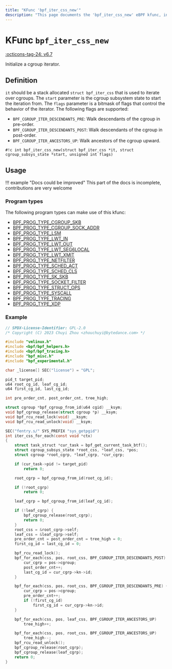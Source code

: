 ```yaml
---
title: "KFunc 'bpf_iter_css_new'"
description: "This page documents the 'bpf_iter_css_new' eBPF kfunc, including its defintion, usage, program types that can use it, and examples."
---
```

# KFunc `bpf_iter_css_new`

<!-- [FEATURE_TAG](bpf_iter_css_new) -->
[:octicons-tag-24: v6.7](https://github.com/torvalds/linux/commit/7251d0905e7518bcb990c8e9a3615b1bb23c78f2)
<!-- [/FEATURE_TAG] -->

Initialize a cgroup iterator.

## Definition

`it` should be a stack allocated `struct bpf_iter_css` that is used to iterate over cgroups. The `start` parameter is the cgroup subsystem state to start the iteration from. The `flags` parameter is a bitmask of flags that control the behavior of the iterator. The following flags are supported:

- `BPF_CGROUP_ITER_DESCENDANTS_PRE`: Walk descendants of the cgroup in pre-order.
- `BPF_CGROUP_ITER_DESCENDANTS_POST`: Walk descendants of the cgroup in post-order.
- `BPF_CGROUP_ITER_ANCESTORS_UP`: Walk ancestors of the cgroup upward.

<!-- [KFUNC_DEF] -->
`#!c int bpf_iter_css_new(struct bpf_iter_css *it, struct cgroup_subsys_state *start, unsigned int flags)`
<!-- [/KFUNC_DEF] -->

## Usage

!!! example "Docs could be improved"
    This part of the docs is incomplete, contributions are very welcome

### Program types

The following program types can make use of this kfunc:

<!-- [KFUNC_PROG_REF] -->
- [BPF_PROG_TYPE_CGROUP_SKB](../program-type/BPF_PROG_TYPE_CGROUP_SKB.md)
- [BPF_PROG_TYPE_CGROUP_SOCK_ADDR](../program-type/BPF_PROG_TYPE_CGROUP_SOCK_ADDR.md)
- [BPF_PROG_TYPE_LSM](../program-type/BPF_PROG_TYPE_LSM.md)
- [BPF_PROG_TYPE_LWT_IN](../program-type/BPF_PROG_TYPE_LWT_IN.md)
- [BPF_PROG_TYPE_LWT_OUT](../program-type/BPF_PROG_TYPE_LWT_OUT.md)
- [BPF_PROG_TYPE_LWT_SEG6LOCAL](../program-type/BPF_PROG_TYPE_LWT_SEG6LOCAL.md)
- [BPF_PROG_TYPE_LWT_XMIT](../program-type/BPF_PROG_TYPE_LWT_XMIT.md)
- [BPF_PROG_TYPE_NETFILTER](../program-type/BPF_PROG_TYPE_NETFILTER.md)
- [BPF_PROG_TYPE_SCHED_ACT](../program-type/BPF_PROG_TYPE_SCHED_ACT.md)
- [BPF_PROG_TYPE_SCHED_CLS](../program-type/BPF_PROG_TYPE_SCHED_CLS.md)
- [BPF_PROG_TYPE_SK_SKB](../program-type/BPF_PROG_TYPE_SK_SKB.md)
- [BPF_PROG_TYPE_SOCKET_FILTER](../program-type/BPF_PROG_TYPE_SOCKET_FILTER.md)
- [BPF_PROG_TYPE_STRUCT_OPS](../program-type/BPF_PROG_TYPE_STRUCT_OPS.md)
- [BPF_PROG_TYPE_SYSCALL](../program-type/BPF_PROG_TYPE_SYSCALL.md)
- [BPF_PROG_TYPE_TRACING](../program-type/BPF_PROG_TYPE_TRACING.md)
- [BPF_PROG_TYPE_XDP](../program-type/BPF_PROG_TYPE_XDP.md)
<!-- [/KFUNC_PROG_REF] -->

### Example

```c
// SPDX-License-Identifier: GPL-2.0
/* Copyright (C) 2023 Chuyi Zhou <zhouchuyi@bytedance.com> */

#include "vmlinux.h"
#include <bpf/bpf_helpers.h>
#include <bpf/bpf_tracing.h>
#include "bpf_misc.h"
#include "bpf_experimental.h"

char _license[] SEC("license") = "GPL";

pid_t target_pid;
u64 root_cg_id, leaf_cg_id;
u64 first_cg_id, last_cg_id;

int pre_order_cnt, post_order_cnt, tree_high;

struct cgroup *bpf_cgroup_from_id(u64 cgid) __ksym;
void bpf_cgroup_release(struct cgroup *p) __ksym;
void bpf_rcu_read_lock(void) __ksym;
void bpf_rcu_read_unlock(void) __ksym;

SEC("fentry.s/" SYS_PREFIX "sys_getpgid")
int iter_css_for_each(const void *ctx)
{
	struct task_struct *cur_task = bpf_get_current_task_btf();
	struct cgroup_subsys_state *root_css, *leaf_css, *pos;
	struct cgroup *root_cgrp, *leaf_cgrp, *cur_cgrp;

	if (cur_task->pid != target_pid)
		return 0;

	root_cgrp = bpf_cgroup_from_id(root_cg_id);

	if (!root_cgrp)
		return 0;

	leaf_cgrp = bpf_cgroup_from_id(leaf_cg_id);

	if (!leaf_cgrp) {
		bpf_cgroup_release(root_cgrp);
		return 0;
	}
	root_css = &root_cgrp->self;
	leaf_css = &leaf_cgrp->self;
	pre_order_cnt = post_order_cnt = tree_high = 0;
	first_cg_id = last_cg_id = 0;

	bpf_rcu_read_lock();
	bpf_for_each(css, pos, root_css, BPF_CGROUP_ITER_DESCENDANTS_POST) {
		cur_cgrp = pos->cgroup;
		post_order_cnt++;
		last_cg_id = cur_cgrp->kn->id;
	}

	bpf_for_each(css, pos, root_css, BPF_CGROUP_ITER_DESCENDANTS_PRE) {
		cur_cgrp = pos->cgroup;
		pre_order_cnt++;
		if (!first_cg_id)
			first_cg_id = cur_cgrp->kn->id;
	}

	bpf_for_each(css, pos, leaf_css, BPF_CGROUP_ITER_ANCESTORS_UP)
		tree_high++;

	bpf_for_each(css, pos, root_css, BPF_CGROUP_ITER_ANCESTORS_UP)
		tree_high--;
	bpf_rcu_read_unlock();
	bpf_cgroup_release(root_cgrp);
	bpf_cgroup_release(leaf_cgrp);
	return 0;
}
```
